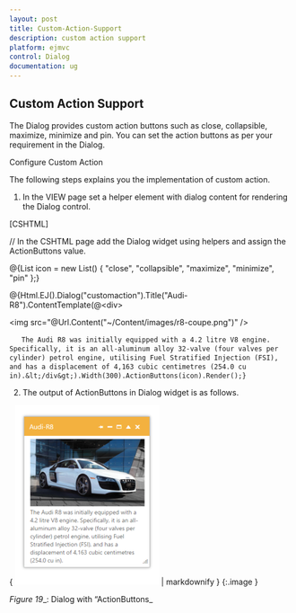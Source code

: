 ```yaml
---
layout: post
title: Custom-Action-Support
description: custom action support
platform: ejmvc
control: Dialog
documentation: ug
---
```


## Custom Action Support

The Dialog provides custom action buttons such as close, collapsible, maximize, minimize and pin. You can set the action buttons as per your requirement in the Dialog.

Configure Custom Action

The following steps explains you the implementation of custom action. 

1. In the VIEW page set a helper element with dialog content for rendering the Dialog control. 





[CSHTML]

// In the CSHTML page add the Dialog widget using helpers and assign the ActionButtons value. 



@{List<string> icon = new List<string>() { "close", "collapsible", "maximize", "minimize", "pin" };}



@{Html.EJ().Dialog("customaction").Title("Audi-R8").ContentTemplate(@&lt;div&gt;

   &lt;img src="@Url.Content("~/Content/images/r8-coupe.png")" /&gt;

       The Audi R8 was initially equipped with a 4.2 litre V8 engine. Specifically, it is an all-aluminum alloy 32-valve (four valves per cylinder) petrol engine, utilising Fuel Stratified Injection (FSI), and has a displacement of 4,163 cubic centimetres (254.0 cu in).&lt;/div&gt;).Width(300).ActionButtons(icon).Render();}







2. The output of ActionButtons in Dialog widget is as follows.

{ ![C:/Users/Gopal Lakshmanan/Desktop/dialog concept and features/dialogaction.PNG](Custom-Action-Support_images/Custom-Action-Support_img1.png) | markdownify }
{:.image }


_Figure_ _19__: Dialog with “ActionButtons_                                                   


